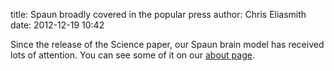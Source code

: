 title: Spaun broadly covered in the popular press
author: Chris Eliasmith
date: 2012-12-19 10:42

Since the release of the Science paper, our Spaun brain model has received
lots of attention. You can see some of it on our [about page](/about.html).


